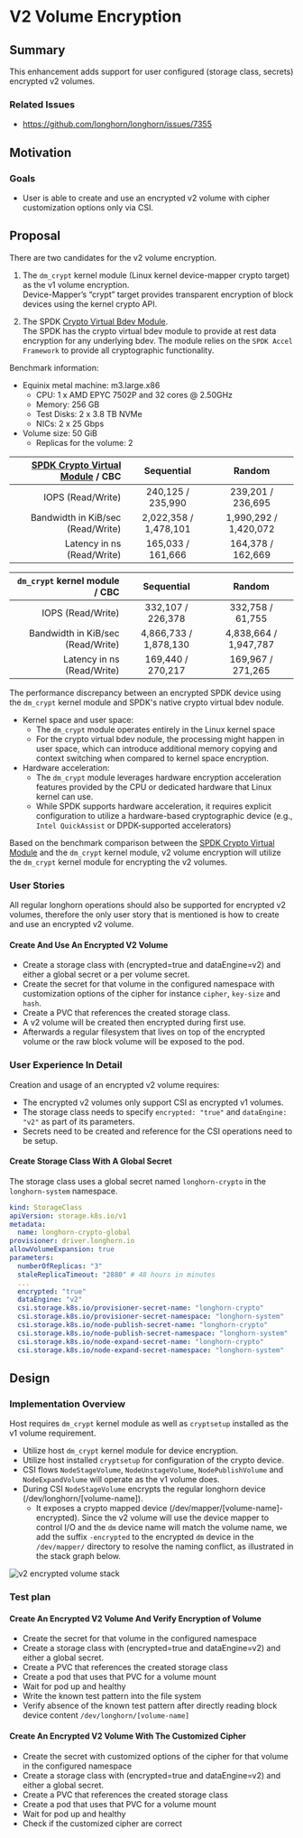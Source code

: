 # V2 Volume Encryption

## Summary

This enhancement adds support for user configured (storage class, secrets) encrypted v2 volumes.

### Related Issues

- https://github.com/longhorn/longhorn/issues/7355

## Motivation

### Goals

- User is able to create and use an encrypted v2 volume with cipher customization options only via CSI.

## Proposal

There are two candidates for the v2 volume encryption.

1. The `dm_crypt` kernel module (Linux kernel device-mapper crypto target) as the v1 volume encryption.  
  Device-Mapper’s “crypt” target provides transparent encryption of block devices using the kernel crypto API.

2. The SPDK [Crypto Virtual Bdev Module](https://spdk.io/doc/bdev.html).  
  The SPDK has the crypto virtual bdev module to provide at rest data encryption for any underlying bdev. The module relies on the `SPDK Accel Framework` to provide all cryptographic functionality.

Benchmark information:

- Equinix metal machine: m3.large.x86
  - CPU: 1 x AMD EPYC 7502P and 32 cores @ 2.50GHz
  - Memory: 256 GB
  - Test Disks: 2 x 3.8 TB NVMe
  - NICs: 2 x 25 Gbps
- Volume size: 50 GiB
  - Replicas for the volume: 2

| [SPDK Crypto Virtual Module](https://spdk.io/doc/bdev.html) / CBC | Sequential | Random |
| --------------------------------: | :-------------------: | :-------------------: |
| IOPS (Read/Write)                 | 240,125 / 235,990     | 239,201 / 236,695     |
| Bandwidth in KiB/sec (Read/Write) | 2,022,358 / 1,478,101 | 1,990,292 / 1,420,072 |
| Latency in ns (Read/Write)        | 165,033 / 161,666     | 164,378 / 162,669     |

| `dm_crypt` kernel module / CBC    | Sequential            | Random                |
| --------------------------------: | :-------------------: | :-------------------: |
| IOPS (Read/Write)                 | 332,107 / 226,378     | 332,758 / 61,755      |
| Bandwidth in KiB/sec (Read/Write) | 4,866,733 / 1,878,130 | 4,838,664 / 1,947,787 |
| Latency in ns (Read/Write)        | 169,440 / 270,217     | 169,967 / 271,265     |

The performance discrepancy between an encrypted SPDK device using the `dm_crypt` kernel module and SPDK's native crypto virtual bdev nodule.

- Kernel space and user space:
  - The `dm_crypt` module operates entirely in the Linux kernel space
  - For the crypto virtual bdev nodule, the processing might happen in user space, which can introduce additional memory copying and context switching when compared to kernel space encryption.
- Hardware acceleration:
  - The `dm_crypt` module leverages hardware encryption acceleration features provided by the CPU or dedicated hardware that Linux kernel can use.
  - While SPDK supports hardware acceleration, it requires explicit configuration to utilize a hardware-based cryptographic device (e.g., `Intel QuickAssist` or DPDK-supported accelerators)

Based on the benchmark comparison between the [SPDK Crypto Virtual Module](https://spdk.io/doc/bdev.html) and the `dm_crypt` kernel module,
v2 volume encryption will utilize the `dm_crypt` kernel module for encrypting the v2 volumes.

### User Stories

All regular longhorn operations should also be supported for encrypted v2 volumes,
therefore the only user story that is mentioned is how to create and use an encrypted v2 volume.

#### Create And Use An Encrypted V2 Volume

- Create a storage class with (encrypted=true and dataEngine=v2) and either a global secret or a per volume secret.
- Create the secret for that volume in the configured namespace with customization options of the cipher for instance `cipher`, `key-size` and `hash`.
- Create a PVC that references the created storage class.
- A v2 volume will be created then encrypted during first use.
- Afterwards a regular filesystem that lives on top of the encrypted volume or the raw block volume will be exposed to the pod.

### User Experience In Detail

Creation and usage of an encrypted v2 volume requires:

- The encrypted v2 volumes only support CSI as encrypted v1 volumes.
- The storage class needs to specify `encrypted: "true"` and `dataEngine: "v2"` as part of its parameters.
- Secrets need to be created and reference for the CSI operations need to be setup.

#### Create Storage Class With A Global Secret

The storage class uses a global secret named `longhorn-crypto` in the `longhorn-system` namespace.

```yaml
kind: StorageClass
apiVersion: storage.k8s.io/v1
metadata:
  name: longhorn-crypto-global
provisioner: driver.longhorn.io
allowVolumeExpansion: true
parameters:
  numberOfReplicas: "3"
  staleReplicaTimeout: "2880" # 48 hours in minutes
  ...
  encrypted: "true"
  dataEngine: "v2"
  csi.storage.k8s.io/provisioner-secret-name: "longhorn-crypto"
  csi.storage.k8s.io/provisioner-secret-namespace: "longhorn-system"
  csi.storage.k8s.io/node-publish-secret-name: "longhorn-crypto"
  csi.storage.k8s.io/node-publish-secret-namespace: "longhorn-system"
  csi.storage.k8s.io/node-expand-secret-name: "longhorn-crypto"
  csi.storage.k8s.io/node-expand-secret-namespace: "longhorn-system"
```

## Design

### Implementation Overview

Host requires `dm_crypt` kernel module as well as `cryptsetup` installed as the v1 volume requirement.

- Utilize host `dm_crypt` kernel module for device encryption.
- Utilize host installed `cryptsetup` for configuration of the crypto device.
- CSI flows `NodeStageVolume`, `NodeUnstageVolume`, `NodePublishVolume` and `NodeExpandVolume` will operate as the v1 volume does.
- During CSI `NodeStageVolume` encrypts the regular longhorn device (/dev/longhorn/[volume-name]).
  - It exposes a crypto mapped device (/dev/mapper/[volume-name]-encrypted).
  Since the v2 volume will use the device mapper to control I/O and the `dm` device name will match the volume name, we add the suffix `-encrypted` to the encrypted `dm` device in the `/dev/mapper/` directory to resolve the naming conflict, as illustrated in the stack graph below.

![v2 encrypted volume stack](./image/v2-encrpted-volume-stack.png)

### Test plan

#### Create An Encrypted V2 Volume And Verify Encryption of Volume

- Create the secret for that volume in the configured namespace
- Create a storage class with (encrypted=true and dataEngine=v2) and either a global secret.
- Create a PVC that references the created storage class
- Create a pod that uses that PVC for a volume mount
- Wait for pod up and healthy
- Write the known test pattern into the file system
- Verify absence of the known test pattern after directly reading block device content `/dev/longhorn/[volume-name]`

#### Create An Encrypted V2 Volume With The Customized Cipher

- Create the secret with customized options of the cipher for that volume in the configured namespace
- Create a storage class with (encrypted=true and dataEngine=v2) and either a global secret.
- Create a PVC that references the created storage class
- Create a pod that uses that PVC for a volume mount
- Wait for pod up and healthy
- Check if the customized cipher are correct
